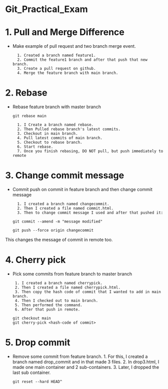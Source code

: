 # Git_Practical_Exam
# 1. Pull and Merge Difference
- Make example of pull request and two branch merge event.

        1. Created a branch named feature1.
        2. Commit the feature1 branch and after that push that new branch.
        3. Create a pull request on github.
        4. Merge the feature branch with main branch.

# 2. Rebase
- Rebase feature branch with master branch

    ```
   git rebase main
    ```
        1. I Create a branch named rebase.
        2. Then Pulled rebase branch's latest commits.
        3. Checkout in main branch.
        4. Pull latest commits of main branch.
        5. Checkout to rebase branch.
        6. Start rebase.
        7. Once you finish rebasing, DO NOT pull, but push immediately to remote

# 3. Change commit message
- Commit push on commit in feature branch and then change commit message

        1. I created a branch named changecommit.
        2. Then I created a file named commit.html.
        3. Then to change commit message I used and after that pushed it:
    
    ```
    git commit --amend -m "message modified"
    ```
    ```
    git push --force origin changecommit
    ```
This changes the message of commit in remote too.

# 4. Cherry pick
-  Pick some commits from feature branch to master branch

        1. I created a branch named cherrypick.
        2. Then I created a file named cherrypick.html.
        3. Then copy the hash code of commit that I wanted to add in main branch.
        4. Then I checked out to main branch.
        5. Then performed the command.
        6. After that push in remote.
    ```
    git checkout main
    git cherry-pick <hash-code of commit>
    ```
# 5. Drop commit
- Remove some commit from feature branch.
        1. For this, I created a branch named drop_commit and in that made 3 files.
        2. In drop3.html, I made one main container and 2 sub-containers.
        3. Later, I dropped the last sub container.
    ```
    git reset --hard HEAD^
    ```


    


